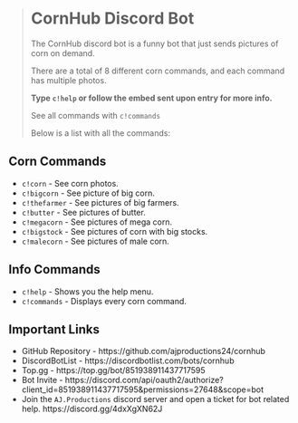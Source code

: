 <main class="entity-content__description"><div class="content">
<blockquote>
  <h1>CornHub Discord Bot</h1>
  <p>
    <span>The CornHub discord bot</span> is a funny bot that just sends pictures of corn on demand.
  </p>
  </p>
  <p>
    There are a total of 8 different corn commands, and each command has multiple photos.
  </p>
  <p>
    <b>Type <code>c!help</code> or follow the embed sent upon entry for more info.</b>
  </p>
  <p>
    See all commands with <code>c!commands</code>
  </p>
  <p>
    Below is a list with all the commands:
  </p>
</blockquote>
<div>
  <h2>Corn Commands</h2>
  <ul>
  	<li><code>c!corn</code> - See corn photos.</li>
    <li><code>c!bigcorn</code> - See picture of big corn.</li>
    <li><code>c!thefarmer</code> - See pictures of big farmers.</li>
    <li><code>c!butter</code> - See pictures of butter.</li>
    <li><code>c!megacorn</code> - See pictures of mega corn.</li>
    <li><code>c!bigstock</code> - See pictures of corn with big stocks.</li>
    <li><code>c!malecorn</code> - See pictures of male corn.</li>
  </ul>
<div>
  <h2>Info Commands</h2>
  <ul>
  	<li><code>c!help</code> - Shows you the help menu.</li>
    <li><code>c!commands</code> - Displays every corn command.</li> 
  </ul>
<div>
  <h2>Important Links</h2>
  <ul>
    <li> GitHub Repository - https://github.com/ajproductions24/cornhub
    <li> DiscordBotList - https://discordbotlist.com/bots/cornhub
    <li> Top.gg - https://top.gg/bot/851938911437717595
    <li> Bot Invite - https://discord.com/api/oauth2/authorize?client_id=851938911437717595&permissions=27648&scope=bot
    <li> Join the <code>AJ.Productions</code> discord server and open a ticket for bot related help. https://discord.gg/4dxXgXN62J
  </ul>
